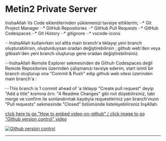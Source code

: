 # Metin2 Private Server
InshaAllah Vs Code eklentilerinden yüklemenizi tavsiye ettiklerim;
⋅⋅* Git Project Manager
⋅⋅* GitHub Repositories
⋅⋅* GitHub Pull Requests
⋅⋅* GitHub Codespaces
⋅⋅* Git History
⋅⋅* gitignore
⋅⋅* vscode-icons

⋅⋅⋅InshaAllah kullanırken sol altta main branch'a tıklayıp yeni branch oluşturabilirsin, oluşturduysan oradan değiştirebilirsin ; github web'den veya gitbash'den yeni branch oluşturup gene oradan değiştirebilirsiniz.


⋅⋅⋅InshaAllah Remote Explorer sekmesinden de Githuh Codespaces değil Remote Repositories üzerinden çalışmanızı tavsiye ederim, start isimli bir branch oluşturup ona "Commit & Push" edip github web sitesi üzerinden main branch'a :

⋅⋅⋅This branch is 1 commit ahead of 'a tıklayıp "Create pull request" deyip "Add a title" kısmına  örn: "4 Readme Changes" gibi not düşebilirsiniz, tabi merge ve confirm ile sonlandırmak kaydıyla requestleriniz yan branch'ınızın "Pull requests" sekmesinde "Closed" bölümünde listeleyebilirsiniz İnşAllah.


[click here to go "How to embed video-on-github" / click image to go "Github version control" video](https://stackoverflow.com/questions/11804820/how-can-i-embed-a-youtube-video-on-github-wiki-pages "video-on-github")

[![Github version control](https://img.youtube.com/vi/6ebE_XxmDWY/3.jpg)](https://www.youtube.com/watch?v=6ebE_XxmDWY "Github version control")
***


